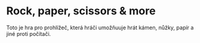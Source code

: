# Rock, paper, scissors & more

Toto je hra pro prohlížeč, která hráči umožňuuje hrát kámen, nůžky, papír a jiné proti počítači.